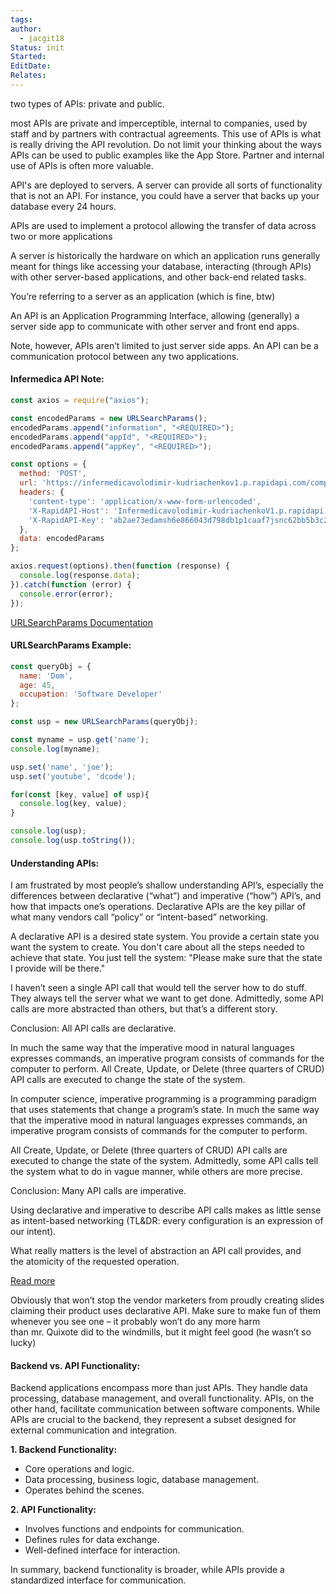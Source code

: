 ```yaml
---
tags: 
author:
  - jacgit18
Status: init
Started: 
EditDate: 
Relates:
---
```

two types of APIs: private and public. 

most APIs are private and imperceptible, internal to companies, used by staff and by partners with contractual agreements. This use of APIs is what is really driving the API revolution. Do not limit your thinking about the ways APIs can be used to public examples like the App Store. Partner and internal use of APIs is often more valuable.



API's are deployed to servers. A server can provide all sorts of functionality that is not an API. For instance, you could have a server that backs up your database every 24 hours.



APIs are used to implement a protocol allowing the transfer of data across two or more applications

A server is historically the hardware on which an application runs generally meant for things like accessing your database, interacting (through APIs) with other server-based applications, and other back-end related tasks.

You’re referring to a server as an application (which is fine, btw)

An API is an Application Programming Interface, allowing (generally) a server side app to communicate with other server and front end apps.

Note, however, APIs aren’t limited to just server side apps. An API can be a communication protocol between any two applications.
#### **Infermedica API Note:**

```javascript
const axios = require("axios");

const encodedParams = new URLSearchParams();
encodedParams.append("information", "<REQUIRED>");
encodedParams.append("appId", "<REQUIRED>");
encodedParams.append("appKey", "<REQUIRED>");

const options = {
  method: 'POST',
  url: 'https://infermedicavolodimir-kudriachenkov1.p.rapidapi.com/computeDiagnosis',
  headers: {
    'content-type': 'application/x-www-form-urlencoded',
    'X-RapidAPI-Host': 'Infermedicavolodimir-kudriachenkoV1.p.rapidapi.com',
    'X-RapidAPI-Key': 'ab2ae73edamsh6e866043d798db1p1caaf7jsnc62bb5b3c241'
  },
  data: encodedParams
};

axios.request(options).then(function (response) {
  console.log(response.data);
}).catch(function (error) {
  console.error(error);
});
```

[URLSearchParams Documentation](https://developer.mozilla.org/en-US/docs/Web/API/URLSearchParams)

#### **URLSearchParams Example:**

```javascript
const queryObj = {
  name: 'Dom',
  age: 45,
  occupation: 'Software Developer'
};

const usp = new URLSearchParams(queryObj);

const myname = usp.get('name');
console.log(myname);

usp.set('name', 'joe');
usp.set('youtube', 'dcode');

for(const [key, value] of usp){
  console.log(key, value);
}

console.log(usp);
console.log(usp.toString());
```

#### **Understanding APIs:**


I am frustrated by most people’s shallow understanding API’s, especially the differences between declarative (“what”) and imperative (“how”) API’s, and how that impacts one’s operations. Declarative APIs are the key pillar of what many vendors call “policy” or “intent-based” networking. 

A declarative API is a desired state system. You provide a certain state you want the system to create. You don't care about all the steps needed to achieve that state. You just tell the system: "Please make sure that the state I provide will be there." 

I haven’t seen a single API call that would tell the server how to do stuff. They always tell the server what we want to get done. Admittedly, some API calls are more abstracted than others, but that’s a different story. 

Conclusion: All API calls are declarative. 

In much the same way that the imperative mood in natural languages expresses commands, an imperative program consists of commands for the computer to perform. All Create, Update, or Delete (three quarters of CRUD) API calls are executed to change the state of the system. 

In computer science, imperative programming is a programming paradigm that uses statements that change a program’s state. In much the same way that the imperative mood in natural languages expresses commands, an imperative program consists of commands for the computer to perform. 

All Create, Update, or Delete (three quarters of CRUD) API calls are executed to change the state of the system. Admittedly, some API calls tell the system what to do in vague manner, while others are more precise. 

Conclusion: Many API calls are imperative. 

Using declarative and imperative to describe API calls makes as little sense as intent-based networking (TL&DR: every configuration is an expression of our intent). 

What really matters is the level of abstraction an API call provides, and the atomicity of the requested operation. 


[Read more](https://blog.ipspace.net/2019/04/rest-api-is-not-transactional.html)

Obviously that won’t stop the vendor marketers from proudly creating slides claiming their product uses declarative API. Make sure to make fun of them whenever you see one – it probably won’t do any more harm than mr. Quixote did to the windmills, but it might feel good (he wasn’t so lucky)


#### **Backend vs. API Functionality:**

Backend applications encompass more than just APIs. They handle data processing, database management, and overall functionality. APIs, on the other hand, facilitate communication between software components. While APIs are crucial to the backend, they represent a subset designed for external communication and integration.

**1. Backend Functionality:**
- Core operations and logic.
- Data processing, business logic, database management.
- Operates behind the scenes.

**2. API Functionality:**
- Involves functions and endpoints for communication.
- Defines rules for data exchange.
- Well-defined interface for interaction.

In summary, backend functionality is broader, while APIs provide a standardized interface for communication.

